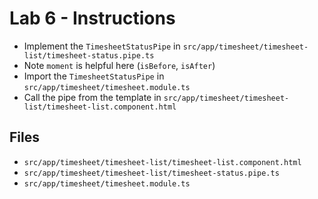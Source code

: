 # Lab 6 - Instructions

- Implement the `TimesheetStatusPipe` in `src/app/timesheet/timesheet-list/timesheet-status.pipe.ts`
 - Note `moment` is helpful here (`isBefore`, `isAfter`)
- Import the `TimesheetStatusPipe` in `src/app/timesheet/timesheet.module.ts`
- Call the pipe from the template in `src/app/timesheet/timesheet-list/timesheet-list.component.html`

## Files

- `src/app/timesheet/timesheet-list/timesheet-list.component.html`
- `src/app/timesheet/timesheet-list/timesheet-status.pipe.ts`
- `src/app/timesheet/timesheet.module.ts`
